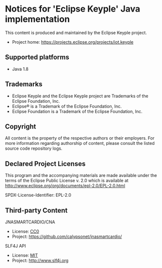 # Notices for 'Eclipse Keyple' Java implementation

This content is produced and maintained by the Eclipse Keyple project.

* Project home: https://projects.eclipse.org/projects/iot.keyple
 
## Supported platforms

* Java 1.8

## Trademarks
 
* Eclipse Keyple and the Eclipse Keyple project are Trademarks of the Eclipse Foundation, Inc.
* Eclipse® is a Trademark of the Eclipse Foundation, Inc.
* Eclipse Foundation is a Trademark of the Eclipse Foundation, Inc.
 
## Copyright

All content is the property of the respective authors or their employers.
For more information regarding authorship of content, please consult the
listed source code repository logs.

## Declared Project Licenses

This program and the accompanying materials are made available under the terms
of the Eclipse Public License v. 2.0 which is available at
http://www.eclipse.org/org/documents/epl-2.0/EPL-2.0.html

SPDX-License-Identifier: EPL-2.0
   
## Third-party Content

JNASMARTCARDIO/CNA

* License: [CC0](https://spdx.org/licenses/CC0-1.0.html)
* Project: https://github.com/calypsonet/jnasmartcardio/

SLF4J API

* License: [MIT](https://spdx.org/licenses/MIT.html)
* Project: http://www.slf4j.org